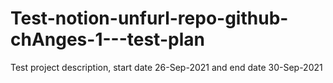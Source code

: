 # Test-notion-unfurl-repo-github-chAnges-1---test-plan
Test project description, start date 26-Sep-2021 and end date 30-Sep-2021

